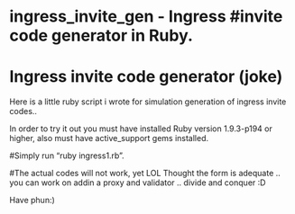 ingress_invite_gen - Ingress #invite code generator in Ruby.
==================

# Ingress invite code generator (joke)
Here is a little ruby script i wrote for simulation generation of ingress invite codes..

In order to try it out you must have installed Ruby version 1.9.3-p194 or higher, 
also must have active_support gems installed. 

#Simply run “ruby ingress1.rb”. 

#The actual codes will not work, yet LOL 
Thought the form is adequate .. you can work on addin a proxy and validator .. divide and conquer :D

Have phun:)
